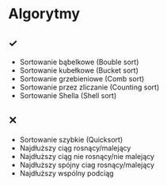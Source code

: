 # Algorytmy

## ✓

- Sortowanie bąbelkowe (Bouble sort)
- Sortowanie kubełkowe (Bucket sort)
- Sortowanie grzebieniowe (Comb sort)
- Sortowanie przez zliczanie (Counting sort)
- Sortowanie Shella (Shell sort)

## ✕

- Sortowanie szybkie (Quicksort)
- Najdłuższy ciąg rosnący/malejący
- Najdłuższy ciąg nie rosnący/nie malejący
- Najdłuższy spójny ciag rosnący/malejący
- Najdłuższy wspólny podciąg

